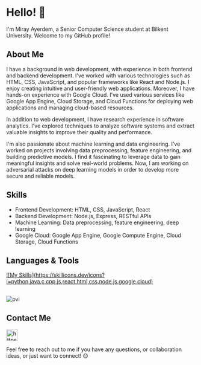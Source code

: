 # Hello! 👋

I'm Miray Ayerdem, a Senior Computer Science student at Bilkent University. Welcome to my GitHub profile!

## About Me

I have a background in web development, with experience in both frontend and backend development. I've worked with various technologies such as HTML, CSS, JavaScript, and popular frameworks like React and Node.js. I enjoy creating intuitive and user-friendly web applications. Moreover, I have hands-on experience with Google Cloud. I've used various services like Google App Engine, Cloud Storage, and Cloud Functions for deploying web applications and managing cloud-based resources.

In addition to web development, I have research experience in software analytics. I've explored techniques to analyze software systems and extract valuable insights to improve their quality and performance.

I'm also passionate about machine learning and data engineering. I've worked on projects involving data preprocessing, feature engineering, and building predictive models. I find it fascinating to leverage data to gain meaningful insights and solve real-world problems. Now, I am working on adversarial attacks on deep learning models in order to develop more secure and reliable models.


## Skills

- Frontend Development: HTML, CSS, JavaScript, React
- Backend Development: Node.js, Express, RESTful APIs
- Machine Learning: Data preprocessing, feature engineering, deep learning 
- Google Cloud: Google App Engine, Google Compute Engine, Cloud Storage, Cloud Functions

## Languages & Tools
[![My Skills](https://skillicons.dev/icons?i=python,java,c,cpp,js,react,html,css,node.js,google cloud)](https://skillicons.dev)
##
<img src="https://github-readme-stats.vercel.app/api/top-langs?username=madushadhanushka&show_icons=true&locale=en&layout=compact&theme=chartreuse-dark" alt="ovi" />

## Contact Me

<a href="https://www.linkedin.com/in/mirayayerdem/" target="blank"><img align="center" src="https://raw.githubusercontent.com/rahuldkjain/github-profile-readme-generator/master/src/images/icons/Social/linked-in-alt.svg" alt="https://www.linkedin.com/in/mirayayerdem/" height="30" width="30" /></a>

Feel free to reach out to me if you have any questions, or collaboration ideas, or just want to connect! 😊

